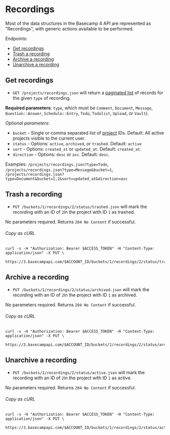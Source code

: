 Recordings
==========

Most of the data structures in the Basecamp 4 API are represented as "Recordings", with generic actions available to be performed.

Endpoints:

- [Get recordings](#get-recordings)
- [Trash a recording](#trash-a-recording)
- [Archive a recording](#archive-a-recording)
- [Unarchive a recording](#unarchive-a-recording)

Get recordings
--------------

* `GET /projects/recordings.json` will return a [paginated list][1] of records for the given `type` of recording.

**Required parameters**: `type`, which must be `Comment`, `Document`, `Message`, `Question::Answer`, `Schedule::Entry`, `Todo`, `Todolist`, `Upload`, or `Vault`).

_Optional parameters_:

* `bucket` - Single or comma separated list of [project][2] IDs. Default: All active projects visible to the current user.
* `status` - Options: `active`, `archived`, or `trashed`. Default: `active`
* `sort` - Options: `created_at` or `updated_at`. Default: `created_at`.
* `direction` - Options: `desc` or `asc`. Default: `desc`.

Examples: `/projects/recordings.json?type=Todo`, `/projects/recordings.json?type=Message&bucket=1`, `/projects/recordings.json?type=Document&bucket=1,2&sort=updated_at&direction=asc`


Trash a recording
-----------------

* `PUT /buckets/1/recordings/2/status/trashed.json` will mark the recording with an ID of `2`in the project with ID `1` as trashed.

No parameters required. Returns `204 No Content` if successful.

###### Copy as cURL

``` shell
curl -s -H "Authorization: Bearer $ACCESS_TOKEN" -H "Content-Type: application/json" -X PUT \
  https://3.basecampapi.com/$ACCOUNT_ID/buckets/1/recordings/2/status/trashed.json
```


Archive a recording
-------------------

* `PUT /buckets/1/recordings/2/status/archived.json` will mark the recording with an ID of `2`in the project with ID `1` as archived.

No parameters required. Returns `204 No Content` if successful.

###### Copy as cURL

``` shell
curl -s -H "Authorization: Bearer $ACCESS_TOKEN" -H "Content-Type: application/json" -X PUT \
  https://3.basecampapi.com/$ACCOUNT_ID/buckets/1/recordings/2/status/archived.json
```


Unarchive a recording
---------------------

* `PUT /buckets/1/recordings/2/status/active.json` will mark the recording with an ID of `2`in the project with ID `1` as active.

No parameters required. Returns `204 No Content` if successful.

###### Copy as cURL

``` shell
curl -s -H "Authorization: Bearer $ACCESS_TOKEN" -H "Content-Type: application/json" -X PUT \
  https://3.basecampapi.com/$ACCOUNT_ID/buckets/1/recordings/2/status/active.json
```

[1]: https://github.com/basecamp/bc3-api/blob/master/README.md#pagination
[2]: https://github.com/basecamp/bc3-api/blob/master/sections/projects.md#projects
